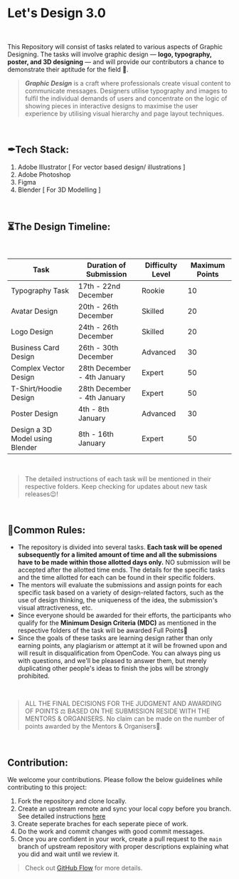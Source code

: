 # Let's Design 3.0 
</br>

This Repository will consist of tasks related to various aspects of Graphic Designing. The tasks will involve graphic design — **logo, typography, poster, and 3D designing** — and will provide our contributors a chance to demonstrate their aptitude for the field 🚀.

> ***Graphic Design*** is a craft where professionals create visual content to communicate messages. Designers utilise typography and images to fulfil the individual demands of users and concentrate on the logic of showing pieces in interactive designs to maximise the user experience by utilising visual hierarchy and page layout techniques.

</br>

## ✒Tech Stack:

1. Adobe Illustrator  [ For vector based design/ illustrations  ]
2. Adobe Photoshop
3. Figma
4. Blender [ For 3D Modelling ]

</br>

## ⏳The Design Timeline:

</br>

| Task             | Duration of Submission                                              | Difficulty Level      | Maximum Points    |
| ----------------- | ------------------------------------------------------------------ | ---------------------- | ----------------- |
| Typography Task | 17th - 22nd December | Rookie | 10 |
| Avatar Design | 20th - 26th December | Skilled | 20 |
| Logo Design | 24th - 26th December  | Skilled | 20 |
| Business Card Design | 26th - 30th December |  Advanced | 30 |
| Complex Vector Design | 28th December - 4th January | Expert | 50 |
| T-Shirt/Hoodie Design | 28th December - 4th January | Expert | 50 |
| Poster Design | 4th - 8th January | Advanced | 30 |
| Design a 3D Model using Blender | 8th - 16th January  | Expert | 50 |
  
</br>

> The detailed instructions of each task will be mentioned in their respective folders. Keep checking for updates about new task releases😉!

</br>

## 🧾Common Rules:

- The repository is divided into several tasks. **Each task will be opened subsequently for a limited amount of time and all the submissions have to be made within those allotted days only.** NO submission will be accepted after the allotted time ends. The details for the specific tasks and the time allotted for each can be found in their specific folders.
- The mentors will evaluate the submissions and assign points for each specific task based on a variety of design-related factors, such as the use of design thinking, the uniqueness of the idea, the submission's visual attractiveness, etc.
- Since everyone should be awarded for their efforts, the participants who qualify for the **Minimum Design Criteria (MDC)** as mentioned in the respective folders of the task will be awarded Full Points🎉
- Since the goals of these tasks are learning design rather than only earning points, any plagiarism or attempt at it will be frowned upon and will result in disqualification from OpenCode. You can always ping us with questions, and we'll be pleased to answer them, but merely duplicating other people's ideas to finish the jobs will be strongly prohibited.

</br>

> ALL THE FINAL DECISIONS FOR THE JUDGMENT AND AWARDING OF POINTS ⚖️ BASED ON THE SUBMISSION RESIDE WITH THE MENTORS & ORGANISERS.
No claim can be made on the number of points awarded by the Mentors & Organisers🙂.
> 

</br>


## Contribution:

We welcome your contributions. Please follow the below guidelines while contributing to this project:

1. Fork the repository and clone locally.
2. Create an upstream remote and sync your local copy before you branch. See detailed instructions [here](https://help.github.com/articles/syncing-a-fork)
3. Create seperate braches for each seperate piece of work.
4. Do the work and commit changes with good commit messages.
5. Once you are confident in your work, create a pull request to the `main` branch of upstream repository with proper descriptions explaining what you did and wait until we review it.

> Check out [GitHub Flow](https://guides.github.com/introduction/flow/) for more details.
>
